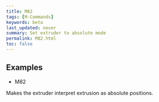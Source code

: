 ```yaml
---
title: M82
tags: [M-Commands] 
keywords: beta 
last_updated: never 
summary: Set extruder to absolute mode 
permalink: M82.html
toc: false 
---
```



## Examples

* M82

Makes the extruder interpret extrusion as absolute positions.

